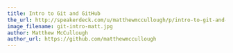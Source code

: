 ```yaml
---
title: Intro to Git and GitHub
the_url: http://speakerdeck.com/u/matthewmccullough/p/intro-to-git-and-github
image_filename: git-intro-matt.jpg
author: Matthew McCullough
author_url: https://github.com/matthewmccullough
---
```

